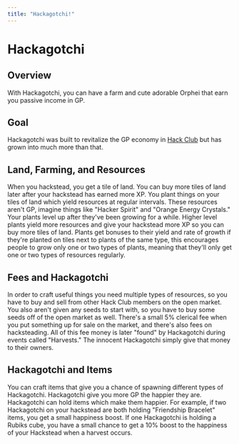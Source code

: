 ```yaml
---
title: "Hackagotchi!"
---
```


# Hackagotchi

## Overview
With Hackagotchi, you can have a farm and cute adorable Orphei that earn you passive income in GP.

## Goal
Hackagotchi was built to revitalize the GP economy in [Hack Club](https://hackclub.com) but has grown into much more than that.

## Land, Farming, and Resources
When you hackstead, you get a tile of land. You can buy more tiles of land later
after your hackstead has earned more XP. You plant things on your tiles of land
which yield resources at regular intervals. These resources aren't GP, imagine
things like "Hacker Spirit" and "Orange Energy Crystals." Your plants level up
after they've been growing for a while.
Higher level plants yield more resources and give your hackstead more XP so you
can buy more tiles of land. Plants get bonuses to their yield and rate of growth
if they're planted on tiles next to plants of the same type, this encourages
people to grow only one or two types of plants, meaning that they'll only get
one or two types of resources regularly.

## Fees and Hackagotchi
In order to craft useful things you need multiple types of resources, so you
have to buy and sell from other Hack Club members on the open market. You also
aren't given any seeds to start with, so you have to buy some seeds off of the
open market as well. There's a small 5% clerical fee when you put something up
for sale on the market, and there's also fees on hacksteading. All of this fee
money is later "found" by Hackagotchi during events called "Harvests." The
innocent Hackagotchi simply give that money to their owners.

## Hackagotchi and Items
You can craft items that give you a chance of spawning different types of
Hackagotchi. Hackagotchi give you more GP the happier they are. Hackagotchi can
hold items which make them happier. For example, if two Hackagotchi on your
hackstead are both holding "Friendship Bracelet" items, you get a small
happiness boost. If one Hackagotchi is holding a Rubiks cube, you have a small
chance to get a 10% boost to the happiness of your Hackstead when a harvest
occurs.
